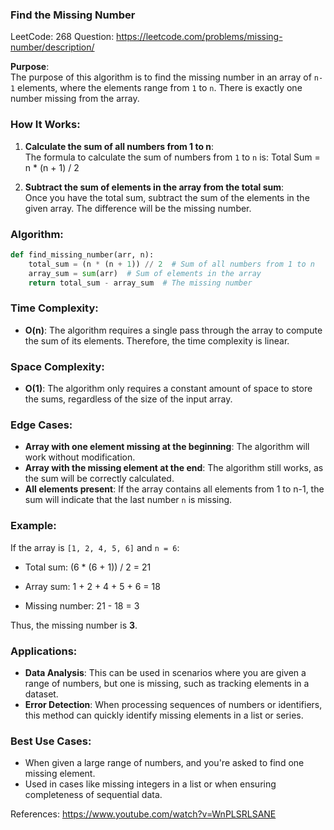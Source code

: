 ### **Find the Missing Number**

LeetCode: 268
Question: https://leetcode.com/problems/missing-number/description/

**Purpose**:  
The purpose of this algorithm is to find the missing number in an array of `n-1` elements, where the elements range from `1` to `n`. There is exactly one number missing from the array.

### **How It Works**:
1. **Calculate the sum of all numbers from 1 to n**:  
   The formula to calculate the sum of numbers from `1` to `n` is:
Total Sum = n * (n + 1) / 2

2. **Subtract the sum of elements in the array from the total sum**:  
   Once you have the total sum, subtract the sum of the elements in the given array. The difference will be the missing number.

### **Algorithm**:
```python
def find_missing_number(arr, n):
    total_sum = (n * (n + 1)) // 2  # Sum of all numbers from 1 to n
    array_sum = sum(arr)  # Sum of elements in the array
    return total_sum - array_sum  # The missing number
```

### Time Complexity:
- **O(n)**: The algorithm requires a single pass through the array to compute the sum of its elements. Therefore, the time complexity is linear.

### Space Complexity:
- **O(1)**: The algorithm only requires a constant amount of space to store the sums, regardless of the size of the input array.

### Edge Cases:
- **Array with one element missing at the beginning**: The algorithm will work without modification.
- **Array with the missing element at the end**: The algorithm still works, as the sum will be correctly calculated.
- **All elements present**: If the array contains all elements from 1 to n-1, the sum will indicate that the last number `n` is missing.

### Example:
If the array is `[1, 2, 4, 5, 6]` and `n = 6`:

- Total sum:
(6 * (6 + 1)) / 2 = 21

- Array sum:
1 + 2 + 4 + 5 + 6 = 18

- Missing number:
21 - 18 = 3

Thus, the missing number is **3**.

### Applications:
- **Data Analysis**: This can be used in scenarios where you are given a range of numbers, but one is missing, such as tracking elements in a dataset.
- **Error Detection**: When processing sequences of numbers or identifiers, this method can quickly identify missing elements in a list or series.

### Best Use Cases:
- When given a large range of numbers, and you're asked to find one missing element.
- Used in cases like missing integers in a list or when ensuring completeness of sequential data.


References: https://www.youtube.com/watch?v=WnPLSRLSANE
